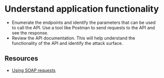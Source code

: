 # Understand application functionality 

* Enumerate the endpoints and identify the parameters that can be used to call the API. Use a tool like Postman to 
send requests to the API and see the response.
* Review the API documentation. This will help understand the functionality of the API and identify the attack surface.

## Resources

* [Using SOAP requests](https://learning.postman.com/docs/sending-requests/soap/making-soap-requests/)